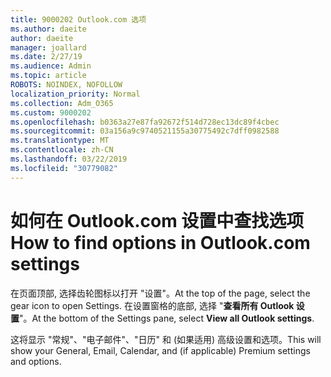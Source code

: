 ```yaml
---
title: 9000202 Outlook.com 选项
ms.author: daeite
author: daeite
manager: joallard
ms.date: 2/27/19
ms.audience: Admin
ms.topic: article
ROBOTS: NOINDEX, NOFOLLOW
localization_priority: Normal
ms.collection: Adm_O365
ms.custom: 9000202
ms.openlocfilehash: b0363a27e87fa92672f514d728ec13dc89f4cbec
ms.sourcegitcommit: 03a156a9c9740521155a30775492c7dff0982588
ms.translationtype: MT
ms.contentlocale: zh-CN
ms.lasthandoff: 03/22/2019
ms.locfileid: "30779082"
---
```

# <a name="how-to-find-options-in-outlookcom-settings"></a><span data-ttu-id="62efe-102">如何在 Outlook.com 设置中查找选项</span><span class="sxs-lookup"><span data-stu-id="62efe-102">How to find options in Outlook.com settings</span></span>

<span data-ttu-id="62efe-103">在页面顶部, 选择齿轮图标以打开 "设置"。</span><span class="sxs-lookup"><span data-stu-id="62efe-103">At the top of the page, select the gear icon to open Settings.</span></span> <span data-ttu-id="62efe-104">在设置窗格的底部, 选择 "**查看所有 Outlook 设置**"。</span><span class="sxs-lookup"><span data-stu-id="62efe-104">At the bottom of the Settings pane, select **View all Outlook settings**.</span></span>

<span data-ttu-id="62efe-105">这将显示 "常规"、"电子邮件"、"日历" 和 (如果适用) 高级设置和选项。</span><span class="sxs-lookup"><span data-stu-id="62efe-105">This will show your General, Email, Calendar, and (if applicable) Premium settings and options.</span></span>